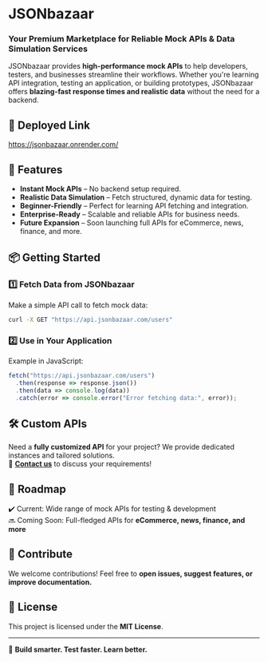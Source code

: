 # JSONbazaar

### Your Premium Marketplace for Reliable Mock APIs & Data Simulation Services

JSONbazaar provides **high-performance mock APIs** to help developers, testers, and businesses streamline their workflows. Whether you're learning API integration, testing an application, or building prototypes, JSONbazaar offers **blazing-fast response times and realistic data** without the need for a backend.

## 🚀 Deployed Link
https://jsonbazaar.onrender.com/

## 🚀 Features
- **Instant Mock APIs** – No backend setup required.
- **Realistic Data Simulation** – Fetch structured, dynamic data for testing.
- **Beginner-Friendly** – Perfect for learning API fetching and integration.
- **Enterprise-Ready** – Scalable and reliable APIs for business needs.
- **Future Expansion** – Soon launching full APIs for eCommerce, news, finance, and more.

## 📦 Getting Started
### 1️⃣ Fetch Data from JSONbazaar
Make a simple API call to fetch mock data:
```bash
curl -X GET "https://api.jsonbazaar.com/users"
```

### 2️⃣ Use in Your Application
Example in JavaScript:
```javascript
fetch("https://api.jsonbazaar.com/users")
  .then(response => response.json())
  .then(data => console.log(data))
  .catch(error => console.error("Error fetching data:", error));
```

## 🛠 Custom APIs
Need a **fully customized API** for your project? We provide dedicated instances and tailored solutions.  
📩 **[Contact us](https://www.linkedin.com/in/vivekupasani)** to discuss your requirements!

## 📅 Roadmap
✔️ Current: Wide range of mock APIs for testing & development  
🔜 Coming Soon: Full-fledged APIs for **eCommerce, news, finance, and more**

## 🤝 Contribute
We welcome contributions! Feel free to **open issues, suggest features, or improve documentation.**

## 📜 License
This project is licensed under the **MIT License**.

---
🚀 **Build smarter. Test faster. Learn better.**
